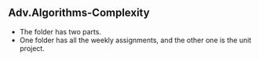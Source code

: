 ## Adv.Algorithms-Complexity

- The folder has two parts. 
- One folder has all the weekly assignments, and the other one is the unit project.
